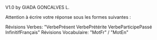 V1.0
by GIADA GONCALVES L.

Attention à écrire votre réponse sous les formes suivantes : 

Révisions Verbes: "VerbePrésent VerbePrétérite VerbeParticipePassé InfinitifFrançais"
Révisions Vocabulaire: "MotFr" / "MotEn"
